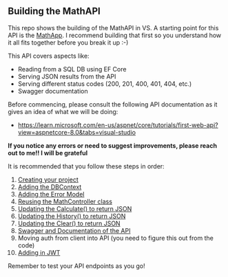 ## Building the MathAPI

This repo shows the building of the MathAPI in VS. A starting point for this API is the [MathApp](https://github.com/VCDW-2025-PROG7311/MathApp). I recommend building that first so you understand how it all fits together before you break it up :-)

This API covers aspects like:
* Reading from a SQL DB using EF Core
* Serving JSON results from the API
* Serving different status codes (200, 201, 400, 401, 404, etc.)
* Swagger documentation

Before commencing, please consult the following API documentation as it gives an idea of what we will be doing:
* https://learn.microsoft.com/en-us/aspnet/core/tutorials/first-web-api?view=aspnetcore-8.0&tabs=visual-studio

**If you notice any errors or need to suggest improvements, please reach out to me!! I will be grateful**

It is recommended that you follow these steps in order:

1. [Creating your project](/Guides/CreatingYourProject.md)
1. [Adding the DBContext](/Guides/AddingtheDBContext.md)
1. [Adding the Error Model](/Guides/AddingTheErrorModel.md)
1. [Reusing the MathController class](/Guides/ReusingMathController.md)
1. [Updating the Calculate() to return JSON](/Guides/UpdatingCalculate.md)
1. [Updating the History() to return JSON](/Guides/UpdatingHistory.md)
1. [Updating the Clear() to return JSON](/Guides/UpdatingClear.md)
1. [Swagger and Documentation of the API](/Guides/SwaggerAndDocs.md)
1. Moving auth from client into API (you need to figure this out from the code)
1. [Adding in JWT](/Guides/AddingJWT.md)

Remember to test your API endpoints as you go!

